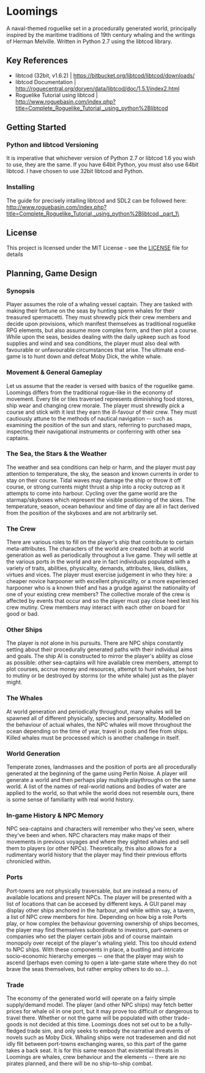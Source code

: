 # Loomings
A naval-themed roguelike set in a procedurally generated world, principally inspired by the maritime traditions of 19th century whaling and the writings of Herman Melville. Written in Python 2.7 using the libtcod library.

## Key References
- libtcod (32bit, v1.6.2) | https://bitbucket.org/libtcod/libtcod/downloads/
- libtcod Documentation | http://roguecentral.org/doryen/data/libtcod/doc/1.5.1/index2.html
- Roguelike Tutorial using libtcod | http://www.roguebasin.com/index.php?title=Complete_Roguelike_Tutorial,_using_python%2Blibtcod

## Getting Started
### Python and libtcod Versioning
It is imperative that whichever version of Python 2.7 or libtcod 1.6 you wish to use, they are the same. If you have 64bit Python, you must also use 64bit libtcod. I have chosen to use 32bit libtcod and Python.

### Installing
The guide for precisely intalling libtcod and SDL2 can be followed here:
http://www.roguebasin.com/index.php?title=Complete_Roguelike_Tutorial,_using_python%2Blibtcod,_part_1\

## License
This project is licensed under the MIT License - see the [LICENSE](LICENSE) file for details

## Planning, Game Design
### Synopsis
Player assumes the role of a whaling vessel captain. They are tasked with making their fortune on the seas by hunting sperm whales for their treasured spermacetti. They must shrewdly pick their crew members and decide upon provisions, which manifest themselves as traditional roguelike RPG elements, but also assume more complex form, and then plot a course. While upon the seas, besides dealing with the daily upkeep such as food supplies and wind and sea conditions, the player must also deal with favourable or unfavourable circumstances that arise. The ultimate end-game is to hunt down and defeat Moby Dick, the white whale. 

### Movement & General Gameplay
Let us assume that the reader is versed with basics of the roguelike game. Loomings differs from the traditional rogue-like in the economy of movement. Every tile or tiles traversed represents diminishing food stores, ship wear and changing crew morale. The player must shrewdly pick a course and stick with it lest they earn the ill-favour of their crew. They must cautiously attune to the methods of nautical navigation -- such as examining the position of the sun and stars, referring to purchased maps, inspecting their navigational instruments or conferring with other sea captains.

### The Sea, the Stars & the Weather
The weather and sea conditions can help or harm, and the player must pay attention to temperature, the sky, the season and known currents in order to stay on their course. Tidal waves may damage the ship or throw it off course, or strong currents might thrust a ship into a rocky outcrop as it attempts to come into harbour. Cycling over the game world are the starmap/skyboxes which represent the visible positioning of the skies. The temperature, season, ocean behaviour and time of day are all in fact derived from the position of the skyboxes and are not arbitrarily set. 

### The Crew
There are various roles to fill on the player's ship that contribute to certain meta-attributes. The characters of the world are created both at world generation as well as periodically throughout a live game. They will settle at the various ports in the world and are in fact individuals populated with a variety of traits, abilities, physicality, demands, attributes, likes, dislikes, virtues and vices. The player must exercise judgement in who they hire: a cheaper novice harpooner with excellent physicality, or a more experienced harpooner who is a known thief and has a grudge against the nationality of one of your existing crew members? The collective morale of the crew is affected by events that occur and so the player must pay close heed lest his crew mutiny. Crew members may interact with each other on board for good or bad. 

### Other Ships
The player is not alone in his pursuits. There are NPC ships constantly setting about their procedurally generated paths with their individual aims and goals. The ship AI is constructed to mirror the player's ability as close as possible: other sea-captains will hire available crew members, attempt to plot courses, accrue money and resources, attempt to hunt whales, be host to mutiny or be destroyed by storms (or the white whale) just as the player might. 

### The Whales
At world generation and periodically throughout, many whales will be spawned all of different physically, species and personality. Modelled on the behaviour of actual whales, the NPC whales will move throughout the ocean depending on the time of year, travel in pods and flee from ships. Killed whales must be processed which is another challenge in itself. 

### World Generation
Temperate zones, landmasses and the position of ports are all procedurally generated at the beginning of the game using Perlin Noise. A player will generate a world and then perhaps play multiple playthroughs on the same world. A list of the names of real-world nations and bodies of water are applied to the world, so that while the world does not resemble ours, there is some sense of familiarity with real world history.

### In-game History & NPC Memory
NPC sea-captains and characters will remember who they've seen, where they've been and when. NPC characters may make maps of their movements in previous voyages and where they sighted whales and sell them to players (or other NPCs). Theoretically, this also allows for a rudimentary world history that the player may find their previous efforts chronicled within. 

### Ports
Port-towns are not physically traversable, but are instead a menu of available locations and present NPCs. The player will be presented with a list of locations that can be accesed by different keys. A GUI panel may display other ships anchored in the harbour, and while within say, a tavern, a list of NPC crew members for hire. Depending on how big a role Ports play, or how complex the behaviour governing ownership of ships becomes, the player may find themselves subordinate to investors, part-owners or companies who set the player certain jobs and of course maintain monopoly over receipt of the player's whaling yield. This too should extend to NPC ships. With these components in place, a bustling and intricate socio-economic hierarchy emerges -- one that the player may wish to ascend (perhaps even coming to open a late-game state where they do not brave the seas themselves, but rather employ others to do so...).

### Trade
The economy of the generated world will operate on a fairly simple supply/demand model. The player (and other NPC ships) may fetch better prices for whale oil in one port, but it may prove too difficult or dangerous to travel there. Whether or not the game will be populated with other trade-goods is not decided at this time. Loomings does not set out to be a fully-fledged trade sim, and only seeks to embody the narrative and events of novels such as Moby Dick. Whaling ships were not tradesemen and did not idly flit between port-towns exchanging wares, so this part of the game takes a back seat. It is for this same reason that existential threats in Loomings are whales, crew behaviour and the elements -- there are no pirates planned, and there will be no ship-to-ship combat. 
